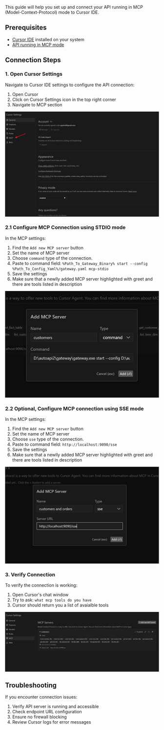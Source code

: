 
This guide will help you set up and connect your API running in MCP (Model-Context-Protocol) mode to Cursor IDE.

## Prerequisites

- <a href="https://www.cursor.com/downloads">Cursor IDE</a> installed on your system
- <a href="/docs/content/getting-started/launching-api#using-mcp-stdinout-mode">API running in MCP mode</a>

## Connection Steps

### 1. Open Cursor Settings

Navigate to Cursor IDE settings to configure the API connection:

1. Open Cursor
2. Click on Cursor Settings icon in the top right corner
3. Navigate to MCP section

![img](../../../../assets/cursor-mcp.jpg)

### 2.1 Configure MCP Connection using STDIO mode

In the MCP settings:

1. Find the `Add new MCP server` button
2. Set the name of MCP server
2. Choose `command` type of the connection. 
3. Paste to command field: `%Path_To_Gateway_Binary% start --config %Path_To_Config_Yaml%/gateway.yaml mcp-stdio` 
4. Save the settings
5. Make sure that a newlly added MCP server highlighted with greet and there are tools listed in description

![img](../../../../assets/cursor-added-mcpstdio.jpg)

### 2.2 Optional, Configure MCP connection using SSE mode

In the MCP settings:

1. Find the `Add new MCP server` button
2. Set the name of MCP server
2. Choose `sse` type of the connection. 
3. Paste to command field: `http://localhost:9090/sse` 
4. Save the settings
5. Make sure that a newlly added MCP server highlighted with greet and there are tools listed in description

![img](../../../../assets/cursor-add-mcp.jpg)

### 3. Verify Connection

To verify the connection is working:

1. Open Cursor's chat window
2. Try to ask: `what mcp tools do you have`
3. Cursor should return you a list of avaialble tools

![img](../../../../assets/cursor-added-mcp.jpg)

## Troubleshooting

If you encounter connection issues:

1. Verify API server is running and accessible
2. Check endpoint URL configuration
3. Ensure no firewall blocking
4. Review Cursor logs for error messages
